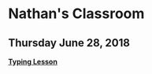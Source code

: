 # Nathan's Classroom
## Thursday June 28, 2018
[**Typing Lesson**](https://www.typingclub.com/sportal/team-27773/program-typing-jungle.game)
